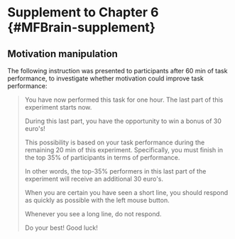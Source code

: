 
# Supplement to Chapter 6 {#MFBrain-supplement}


## Motivation manipulation

The following instruction was presented to participants after 60 min of task performance, to investigate whether motivation could improve task performance:

> You have now performed this task for one hour. The last part of this experiment starts now.
>
> During this last part, you have the opportunity to win a bonus of 30 euro's!
>
> This possibility is based on your task performance during the remaining 20 min of this experiment. Specifically, you must finish in the top 35% of participants in terms of performance.
>
> In other words, the top-35% performers in this last part of the experiment will receive an additional 30 euro's.
>
> When you are certain you have seen a short line, you should respond as quickly as possible with the left mouse button.
>
> Whenever you see a long line, do not respond.
>
> Do your best! Good luck!
